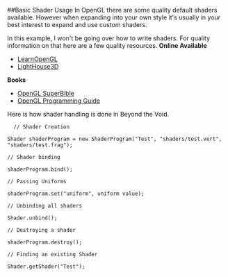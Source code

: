##Basic Shader Usage
In OpenGL there are some quality default shaders available.
However when expanding into your own style it's usually in your best interest to expand and use custom shaders.  

In this example, I won't be going over how to write shaders. For quality information on that here are a few quality resources.
**Online Available**
 * [LearnOpenGL](http://www.learnopengl.com/)
 * [LightHouse3D](http://www.lighthouse3d.com/tutorials/)  

**Books**

 * [OpenGL SuperBible](http://www.openglsuperbible.com/)
 * [OpenGL Programming Guide](https://www.amazon.com/OpenGL-Programming-Guide-Official-Learning/dp/0321773039)

Here is how shader handling is done in Beyond the Void.

`  // Shader Creation`  

  `Shader shaderProgram = new ShaderProgram("Test", "shaders/test.vert", "shaders/test.frag");`

  `// Shader binding`  
  
  `shaderProgram.bind();`

  `// Passing Uniforms`  
  
  `shaderProgram.set("uniform", uniform value);`

  `// Unbinding all shaders`  
  
  `Shader.unbind();`

  `// Destroying a shader`  
  
  `shaderProgram.destroy();`

  `// Finding an existing Shader`  
  
  `Shader.getShader("Test");`
